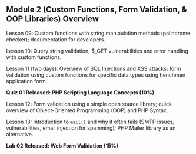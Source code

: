 ## Module 2 (Custom Functions, Form Validation, & OOP Libraries) Overview

Lesson 09: Custom functions with string manipulation methods (palindrome checker); documentation for developers.

Lesson 10: Query string validation; $_GET vulnerabilities and error handling with custom functions. 

Lesson 11 (two days): Overview of SQL Injections and XSS attacks; form validation using custom functions for specific data types using henchmen application form.

**Quiz 01 Released: PHP Scripting Language Concepts (10%)**

Lesson 12: Form validation using a simple open source library; quick overview of Object-Oriented Programming (OOP) and PHP Syntax. 

Lesson 13: Introduction to `mail()` and why it often fails (SMTP issues, vulnerabilities, email injection for spamming); PHP Mailer library as an alternative. 


**Lab 02 Released: Web Form Validation (15%)**